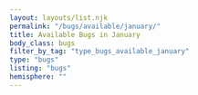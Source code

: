 ```yaml
---
layout: layouts/list.njk
permalink: "/bugs/available/january/"
title: Available Bugs in January
body_class: bugs
filter_by_tag: "type_bugs_available_january"
type: "bugs"
listing: "bugs"
hemisphere: ""
---
```


